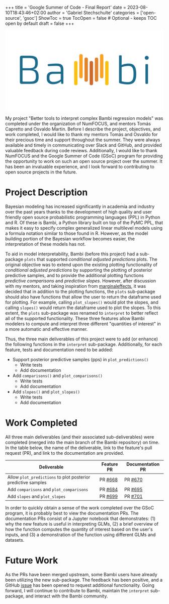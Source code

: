 +++
title = 'Google Summer of Code - Final Report'
date = 2023-08-10T18:43:46+02:00
author = 'Gabriel Stechschulte'
categories = ['open-source', 'gsoc']
ShowToc = true
TocOpen = false  # Optional - keeps TOC open by default
draft = false
+++

![alt](bambi-logo.png)

My project "Better tools to interpret complex Bambi regression models" was completed under the organization of NumFOCUS, and mentors Tomás Capretto and Osvaldo Martin. Before I describe the project, objectives, and work completed, I would like to thank my mentors Tomás and Osvaldo for their precious time and support throughout the summer. They were always available and timely in communicating over Slack and GitHub, and provided valuable feedback during code reviews. Additionally, I would like to thank NumFOCUS and the Google Summer of Code (GSoC) program for providing the opportunity to work on such an open source project over the summer. It has been an invaluable experience, and I look forward to contributing to open source projects in the future.

# Project Description

Bayesian modeling has increased significantly in academia and industry over the past years thanks to the development of high quality and user friendly open source probabilistic programming languages (PPL) in Python and R. Of these is Bambi, a Python library built on top of the PyMC PPL, that makes it easy to specify complex generalized linear multilevel models using a formula notation similar to those found in R. However, as the model building portion of the Bayesian workflow becomes easier, the interpretation of these models has not.

To aid in model interpretability, Bambi (before this project) had a sub-package `plots` that supported _conditional adjusted predictions_ plots.
The original objective was to extend upon the existing plotting functionality of _conditional adjusted predictions_ by supporting the plotting of posterior predictive samples, and to provide the additional plotting functions _predictive comparisons_ and _predictive slopes_. However, after discussion with my mentors, and taking inspiration from [marginaleffects](https://marginaleffects.com), it was decided that in addition to the plotting functions, the `plots` sub-package should also have functions that allow the user to return the dataframe used for plotting. For example, calling `plot_slopes()` would plot the slopes, and calling `slopes()` would return the dataframe used to plot the slopes. To this extent, the `plots` sub-package was renamed to `interpret` to better reflect all of the supported functionality. These three features allow Bambi modelers to compute and interpret three different "quantities of interest" in a more automatic and effective manner.

Thus, the three main deliverables of this project were to add (or enhance) the following functions in the `interpret` sub-package. Additionally, for each feature, tests and documentation need to be added:

* Support posterior predictive samples (pps) in `plot_predictions()`
    * Write tests
    * Add documentation
* Add `comparisons()` and `plot_comparisons()`
    * Write tests
    * Add documentation
* Add `slopes()` and `plot_slopes()`
    * Write tests
    * Add documentation

# Work Completed

All three main deliverables (and their associated sub-deliverables) were completed (merged into the main branch of the Bambi repository) on time. In the table below, the name of the deliverable, link to the feature's pull request (PR), and link to the documentation are provided.

| Deliverable | Feature PR | Documentation PR |
|-------------|------------|------------------|
| Allow `plot_predictions` to plot posterior predictive samples | PR [#668](https://github.com/bambinos/bambi/pull/668) | PR [#670](https://bambinos.github.io/bambi/notebooks/plot_comparisons.html) |
| Add `comparisons` and `plot_comparisons` | PR [#684](https://github.com/bambinos/bambi/pull/684) | PR [#695](https://bambinos.github.io/bambi/notebooks/plot_comparisons.html) |
| Add `slopes` and `plot_slopes` | PR [#699](https://github.com/bambinos/bambi/pull/699) | PR [#701](https://bambinos.github.io/bambi/notebooks/plot_slopes.html) |

In order to quickly obtain a sense of the work completed over the GSoC program, it is probably best to view the documentation PRs. The documentation PRs consist of a Jupyter notebook that demonstrates: (1) why the new feature is useful in interpreting GLMs, (2) a brief overview of how the function computes the quantity of interest based on the user's inputs, and (3) a demonstration of the function using different GLMs and datasets.

# Future Work

As the PRs have been merged upstream, some Bambi users have already been utilizing the new sub-package. The feedback has been positive, and a GitHub [issue](https://github.com/bambinos/bambi/issues/703) has been opened to request additional functionality. Going forward, I will continue to contribute to Bambi, maintain the `interpret` sub-package, and interact with the Bambi community.
